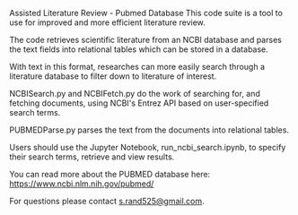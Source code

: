 Assisted Literature Review - Pubmed Database
This code suite is a tool to use for improved and more efficient literature review.

The code retrieves scientific literature from an NCBI database and parses the text fields into relational tables which can be stored in a database.

With text in this format, researches can more easily search through a literature database to filter down to literature of interest.

NCBISearch.py and NCBIFetch.py do the work of searching for, and fetching documents, using NCBI's Entrez API based on user-specified search terms.

PUBMEDParse.py parses the text from the documents into relational tables.

Users should use the Jupyter Notebook, run_ncbi_search.ipynb, to specify their search terms, retrieve and view results.

You can read more about the PUBMED database here: https://www.ncbi.nlm.nih.gov/pubmed/

For questions please contact s.rand525@gmail.com.
